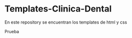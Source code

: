 # Templates-Clinica-Dental

En este repository se encuentran los templates de html y css



Prueba


